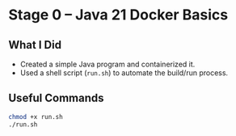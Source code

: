 # Stage 0 – Java 21 Docker Basics

## What I Did
- Created a simple Java program and containerized it.
- Used a shell script (`run.sh`) to automate the build/run process.

## Useful Commands
```bash
chmod +x run.sh
./run.sh
```